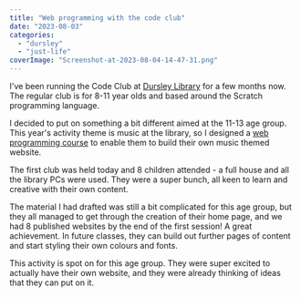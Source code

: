 ```yaml
---
title: "Web programming with the code club"
date: "2023-08-03"
categories: 
  - "dursley"
  - "just-life"
coverImage: "Screenshot-at-2023-08-04-14-47-31.png"
---
```


I've been running the Code Club at [Dursley Library](https://www.gloucestershire.gov.uk/libraries/library-locations-and-opening-hours/dursley-library/) for a few months now. The regular club is for 8-11 year olds and based around the Scratch programming language.

I decided to put on something a bit different aimed at the 11-13 age group. This year's activity theme is music at the library, so I designed a [web programming course](https://dursleycodeclub.trinket.io/introduction-to-web-programming#/html-tags-and-content/how-web-pages-work) to enable them to build their own music themed website.

The first club was held today and 8 children attended - a full house and all the library PCs were used. They were a super bunch, all keen to learn and creative with their own content.

The material I had drafted was still a bit complicated for this age group, but they all managed to get through the creation of their home page, and we had 8 published websites by the end of the first session! A great achievement. In future classes, they can build out further pages of content and start styling their own colours and fonts.

This activity is spot on for this age group. They were super excited to actually have their own website, and they were already thinking of ideas that they can put on it.
